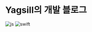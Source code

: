 # Yagsill의 개발 블로그 
![js](https://img.shields.io/badge/JavaScript-F7DF1E?style=for-the-badge&logo=JavaScript&logoColor=white)
![swift](https://img.shields.io/badge/Swift-F05138?style=flat-square&logo=Swift&logoColor=white)

